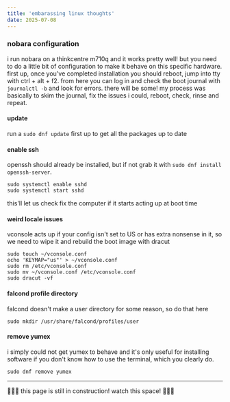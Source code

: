 ```yaml
---
title: 'embarassing linux thoughts'
date: 2025-07-08
---
```


### nobara configuration
i run nobara on a thinkcentre m710q and it works pretty well! but you need to do a little bit of configuration to make it behave on this specific hardware. first up, once you've completed installation you should reboot, jump into tty with ctrl + alt + f2. from here you can log in and check the boot journal with `journalctl -b` and look for errors. there will be some! my process was basically to skim the journal, fix the issues i could, reboot, check, rinse and repeat.

#### update
run a `sudo dnf update` first up to get all the packages up to date

#### enable ssh
openssh should already be installed, but if not grab it with `sudo dnf install openssh-server`. 

```
sudo systemctl enable sshd
sudo systemctl start sshd
```

this'll let us check fix the computer if it starts acting up at boot time

#### weird locale issues
vconsole acts up if your config isn't set to US or has extra nonsense in it, so we need to wipe it and rebuild the boot image with dracut

```
sudo touch ~/vconsole.conf
echo 'KEYMAP="us"' > ~/vconsole.conf
sudo rm /etc/vconsole.conf
sudo mv ~/vconsole.conf /etc/vconsole.conf
sudo dracut -vf
```

#### falcond profile directory
falcond doesn't make a user directory for some reason, so do that here

`sudo mkdir /usr/share/falcond/profiles/user`

#### remove yumex
i simply could not get yumex to behave and it's only useful for installing software if you don't know how to use the terminal, which you clearly do.

`sudo dnf remove yumex`

<!-- i've been using linux part-time for years now! i like to think of myself as pretty level headed about its strengths and weakenesses as someone who actually goes outside and is friends with people who aren't nerds, so i think this 

programs i like
aliases
dotfiles
fedora
servers
docker -->

---

🚧👷‍♂️ this page is still in construction! watch this space! 👷‍♀️🚧
